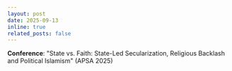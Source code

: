 ```yaml
---
layout: post
date: 2025-09-13
inline: true
related_posts: false
---
```


**Conference**: "State vs. Faith: State-Led Secularization, Religious Backlash and Political Islamism" (APSA 2025)
